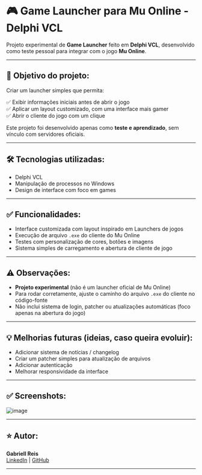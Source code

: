 # 🎮 Game Launcher para Mu Online - Delphi VCL

Projeto experimental de **Game Launcher** feito em **Delphi VCL**, desenvolvido como teste pessoal para integrar com o jogo **Mu Online**.

---

## 🎯 Objetivo do projeto:

Criar um launcher simples que permita:

✅ Exibir informações iniciais antes de abrir o jogo  
✅ Aplicar um layout customizado, com uma interface mais gamer  
✅ Abrir o cliente do jogo com um clique

Este projeto foi desenvolvido apenas como **teste e aprendizado**, sem vínculo com servidores oficiais.

---

## 🛠️ Tecnologias utilizadas:

- Delphi VCL
- Manipulação de processos no Windows
- Design de interface com foco em games

---

## ✅ Funcionalidades:

- Interface customizada com layout inspirado em Launchers de jogos
- Execução de arquivo `.exe` do cliente do Mu Online
- Testes com personalização de cores, botões e imagens
- Sistema simples de carregamento e abertura de cliente de jogo

---

## ⚠️ Observações:

- **Projeto experimental** (não é um launcher oficial de Mu Online)
- Para rodar corretamente, ajuste o caminho do arquivo `.exe` do cliente no código-fonte
- Não inclui sistema de login, patcher ou atualizações automáticas (foco apenas na abertura do jogo)

---

## 💡 Melhorias futuras (ideias, caso queira evoluir):

- Adicionar sistema de notícias / changelog
- Criar um patcher simples para atualização de arquivos
- Adicionar autenticação
- Melhorar responsividade da interface

---

## ✅ Screenshots:

![image](https://github.com/user-attachments/assets/9bbbaad4-732e-4a0f-a41a-4e27bb079842)


---

## ⭐️ Autor:

**Gabriell Reis**  
[LinkedIn](https://www.linkedin.com/in/gabriell-reis-alvarenga/) | [GitHub](https://github.com/GabriellReis14)

---

